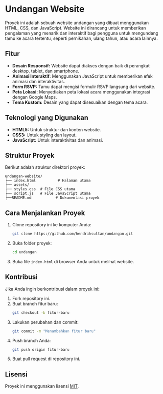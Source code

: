 # Undangan Website

Proyek ini adalah sebuah website undangan yang dibuat menggunakan HTML, CSS, dan JavaScript. Website ini dirancang untuk memberikan pengalaman yang menarik dan interaktif bagi pengguna untuk mengundang tamu ke acara tertentu, seperti pernikahan, ulang tahun, atau acara lainnya.

## Fitur
- **Desain Responsif:** Website dapat diakses dengan baik di perangkat desktop, tablet, dan smartphone.
- **Animasi Interaktif:** Menggunakan JavaScript untuk memberikan efek animasi dan interaktivitas.
- **Form RSVP:** Tamu dapat mengisi formulir RSVP langsung dari website.
- **Peta Lokasi:** Menyediakan peta lokasi acara menggunakan integrasi dengan Google Maps.
- **Tema Kustom:** Desain yang dapat disesuaikan dengan tema acara.

## Teknologi yang Digunakan
- **HTML5:** Untuk struktur dan konten website.
- **CSS3:** Untuk styling dan layout.
- **JavaScript:** Untuk interaktivitas dan animasi.

## Struktur Proyek
Berikut adalah struktur direktori proyek:
```
undangan-website/
├── index.html          # Halaman utama
├── assets/
├── styles.css  # File CSS utama
├── script.js   # File JavaScript utama
├──README.md           # Dokumentasi proyek
```

## Cara Menjalankan Proyek
1. Clone repository ini ke komputer Anda:
   ```bash
   git clone https://github.com/hendriksultan/undangan.git
   ```
2. Buka folder proyek:
   ```bash
   cd undangan
   ```
3. Buka file `index.html` di browser Anda untuk melihat website.

## Kontribusi
Jika Anda ingin berkontribusi dalam proyek ini:
1. Fork repository ini.
2. Buat branch fitur baru:
   ```bash
   git checkout -b fitur-baru
   ```
3. Lakukan perubahan dan commit:
   ```bash
   git commit -m "Menambahkan fitur baru"
   ```
4. Push branch Anda:
   ```bash
   git push origin fitur-baru
   ```
5. Buat pull request di repository ini.

## Lisensi
Proyek ini menggunakan lisensi [MIT](LICENSE).

